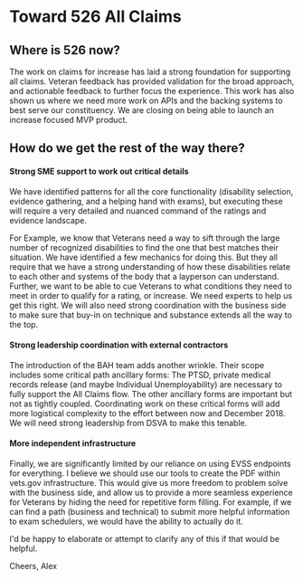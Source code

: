 # Toward 526 All Claims

## Where is 526 now?

The work on claims for increase has laid a strong foundation for supporting all claims. Veteran feedback has provided validation for the broad approach, and actionable feedback to further focus the experience. This work has also shown us where we need more work on APIs and the backing systems to best serve our constituency. We are closing on being able to launch an increase focused MVP product.


## How do we get the rest of the way there?

#### Strong SME support to work out critical details

We have identified patterns for all the core functionality (disability selection, evidence gathering, and a helping hand with exams), but executing these will require a very detailed and nuanced command of the ratings and evidence landscape. 

For Example, we know that Veterans need a way to sift through the large number of recognized disabilities to find the one that best matches their situation. We have identified a few mechanics for doing this. But they all require that we have a strong understanding of how these disabilities relate to each other and systems of the body that a layperson can understand. Further, we want to be able to cue Veterans to what conditions they need to meet in order to qualify for a rating, or increase. We need experts to help us get this right. We will also need strong coordination with the business side to make sure that buy-in on technique and substance extends all the way to the top.

#### Strong leadership coordination with external contractors

The introduction of the BAH team adds another wrinkle. Their scope includes some critical path ancillary forms: The PTSD, private medical records release (and maybe Individual Unemployability) are necessary to fully support the All Claims flow. The other ancillary forms are important but not as tightly coupled. Coordinating work on these critical forms will add more logistical complexity to the effort between now and December 2018. We will need strong leadership from DSVA to make this tenable.

#### More independent infrastructure

Finally, we are significantly limited by our reliance on using EVSS endpoints for everything. I believe we should use our tools to create the PDF within vets.gov infrastructure. This would give us more freedom to problem solve with the business side, and allow us to provide a more seamless experience for Veterans by hiding the need for repetitive form filling. For example, if we can find a path (business and technical) to submit more helpful information to exam schedulers, we would have the ability to actually do it.

I'd be happy to elaborate or attempt to clarify any of this if that would be helpful.

Cheers, Alex


